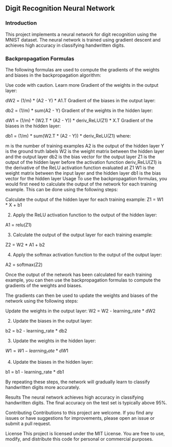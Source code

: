 ## Digit Recognition Neural Network

### Introduction

This project implements a neural network for digit recognition using the MNIST dataset. The neural network is trained using gradient descent and achieves high accuracy in classifying handwritten digits.

### Backpropagation Formulas

The following formulas are used to compute the gradients of the weights and biases in the backpropagation algorithm:

Use code with caution. Learn more
Gradient of the weights in the output layer:

dW2 = (1/m) * (A2 - Y) * A1.T
Gradient of the biases in the output layer:

db2 = (1/m) * sum(A2 - Y)
Gradient of the weights in the hidden layer:

dW1 = (1/m) * (W2.T * (A2 - Y)) * deriv_ReLU(Z1) * X.T
Gradient of the biases in the hidden layer:

db1 = (1/m) * sum(W2.T * (A2 - Y)) * deriv_ReLU(Z1)
where:

m is the number of training examples
A2 is the output of the hidden layer
Y is the ground truth labels
W2 is the weight matrix between the hidden layer and the output layer
db2 is the bias vector for the output layer
Z1 is the output of the hidden layer before the activation function
deriv_ReLU(Z1) is the derivative of the ReLU activation function evaluated at Z1
W1 is the weight matrix between the input layer and the hidden layer
db1 is the bias vector for the hidden layer
Usage
To use the backpropagation formulas, you would first need to calculate the output of the network for each training example. This can be done using the following steps:

Calculate the output of the hidden layer for each training example:
Z1 = W1 * X + b1


2. Apply the ReLU activation function to the output of the hidden layer:

A1 = relu(Z1)


3. Calculate the output of the output layer for each training example:

Z2 = W2 * A1 + b2


4. Apply the softmax activation function to the output of the output layer:

A2 = softmax(Z2)

Once the output of the network has been calculated for each training example, you can then use the backpropagation formulas to compute the gradients of the weights and biases.

The gradients can then be used to update the weights and biases of the network using the following steps:

Update the weights in the output layer:
W2 = W2 - learning_rate * dW2


2. Update the biases in the output layer:

b2 = b2 - learning_rate * db2


3. Update the weights in the hidden layer:

$W1 = W1 - learning_rate * dW1$


4. Update the biases in the hidden layer:

b1 = b1 - learning_rate * db1

By repeating these steps, the network will gradually learn to classify handwritten digits more accurately.

Results
The neural network achieves high accuracy in classifying handwritten digits. The final accuracy on the test set is typically above 95%.

Contributing
Contributions to this project are welcome. If you find any issues or have suggestions for improvements, please open an issue or submit a pull request.

License
This project is licensed under the MIT License. You are free to use, modify, and distribute this code for personal or commercial purposes.

